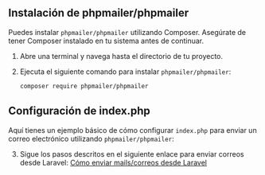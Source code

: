 
## Instalación de phpmailer/phpmailer

Puedes instalar `phpmailer/phpmailer` utilizando Composer. Asegúrate de tener Composer instalado en tu sistema antes de continuar.

1. Abre una terminal y navega hasta el directorio de tu proyecto.
2. Ejecuta el siguiente comando para instalar `phpmailer/phpmailer`:

    ```bash
    composer require phpmailer/phpmailer
    ```

## Configuración de index.php

Aquí tienes un ejemplo básico de cómo configurar `index.php` para enviar un correo electrónico utilizando `phpmailer/phpmailer`:

3. Sigue los pasos descritos en el siguiente enlace para enviar correos desde Laravel: [Cómo enviar mails/correos desde Laravel](https://programacionymas.com/blog/como-enviar-mails-correos-desde-laravel#:~:text=Para%20dar%20la%20orden%20a,su%20orden%20ha%20sido%20enviada.)


